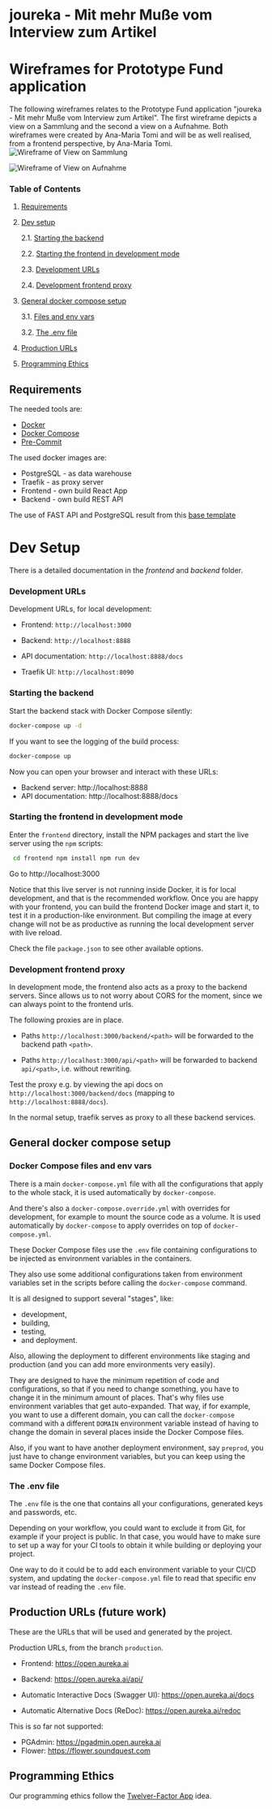# joureka - Mit mehr Muße vom Interview zum Artikel

# Wireframes for Prototype Fund application
The following wireframes relates to the Prototype Fund application "joureka - Mit mehr Muße vom Interview zum Artikel".
The first wireframe depicts a view on a Sammlung and the second a view on a Aufnahme. Both wireframes were created by
Ana-Maria Tomi and will be as well realised, from a frontend perspective, by Ana-Maria Tomi.
![Wireframe of View on Sammlung](Wireframe_-_View_of_Sammlung.png)

![Wireframe of View on Aufnahme](Wireframe_-_View_of_Aufnaehme.png)

### Table of Contents

1. [Requirements](#requirements)
2. [Dev setup](#dev-setup)

   2.1. [Starting the backend](#starting-the-backend)

   2.2. [Starting the frontend in development mode](#starting-the-frontend-in-development-mode)

   2.3. [Development URLs](#development-urls)

   2.4. [Development frontend proxy](#development-frontend-proxy)

3. [General docker compose setup](#general-docker-compose-setup)

   3.1. [Files and env vars](#files-and-env-vars)

   3.2. [The .env file](#the-.env-file)

4. [Production URLs](#production-urls)
5. [Programming Ethics](#programming-ethics)

## Requirements

The needed tools are:

- [Docker](https://www.docker.com/)
- [Docker Compose](https://docs.docker.com/compose/install/)
- [Pre-Commit](https://pre-commit.com/)

The used docker images are:

- PostgreSQL - as data warehouse
- Traefik - as proxy server
- Frontend - own build React App
- Backend - own build REST API

The use of FAST API and PostgreSQL result from this [base template](https://github.com/tiangolo/full-stack-fastapi-postgresql)

# Dev Setup

There is a detailed documentation in the _frontend_ and _backend_ folder.

### Development URLs

Development URLs, for local development:

- Frontend: `http://localhost:3000`

- Backend: `http://localhost:8888`

- API documentation: `http://localhost:8888/docs`

- Traefik UI: `http://localhost:8090`

### Starting the backend

Start the backend stack with Docker Compose silently:

```bash
docker-compose up -d
```

If you want to see the logging of the build process:

```bash
docker-compose up
```

Now you can open your browser and interact with these URLs:

- Backend server: http://localhost:8888
- API documentation: http://localhost:8888/docs

### Starting the frontend in development mode

Enter the `frontend` directory, install the NPM packages and start
the live server using the `npm` scripts:

```bash
 cd frontend npm install npm run dev
```

Go to http://localhost:3000

Notice that this live server is not running inside Docker, it is for
local development, and that is the recommended workflow. Once you are
happy with your frontend, you can build the frontend Docker image and
start it, to test it in a production-like environment. But compiling
the image at every change will not be as productive as running the
local development server with live reload.

Check the file `package.json` to see other available options.

### Development frontend proxy

In development mode, the frontend also acts as a proxy to the backend
servers. Since allows us to not worry about CORS for the moment, since
we can always point to the frontend urls.

The following proxies are in place.

- Paths `http://localhost:3000/backend/<path>` will be forwarded
  to the backend path `<path>`.

- Paths `http://localhost:3000/api/<path>` will be forwarded to backend
  `api/<path>`, i.e. without rewriting.

Test the proxy e.g. by viewing the api docs on
`http://localhost:3000/backend/docs` (mapping to
`http://localhost:8888/docs`).

In the normal setup, traefik serves as proxy to all these backend
services.

## General docker compose setup

### Docker Compose files and env vars

There is a main `docker-compose.yml` file with all the configurations
that apply to the whole stack, it is used automatically by
`docker-compose`.

And there's also a `docker-compose.override.yml` with overrides for
development, for example to mount the source code as a volume. It is
used automatically by `docker-compose` to apply overrides on top of
`docker-compose.yml`.

These Docker Compose files use the `.env` file containing
configurations to be injected as environment variables in the
containers.

They also use some additional configurations taken from environment
variables set in the scripts before calling the `docker-compose`
command.

It is all designed to support several "stages", like:

- development,
- building,
- testing,
- and deployment.

Also, allowing the deployment to
different environments like staging and production (and you can add
more environments very easily).

They are designed to have the minimum repetition of code and
configurations, so that if you need to change something, you have to
change it in the minimum amount of places. That's why files use
environment variables that get auto-expanded. That way, if for
example, you want to use a different domain, you can call the
`docker-compose` command with a different `DOMAIN` environment
variable instead of having to change the domain in several places
inside the Docker Compose files.

Also, if you want to have another deployment environment, say
`preprod`, you just have to change environment variables, but you can
keep using the same Docker Compose files.

### The .env file

The `.env` file is the one that contains all your configurations,
generated keys and passwords, etc.

Depending on your workflow, you could want to exclude it from Git, for
example if your project is public. In that case, you would have to
make sure to set up a way for your CI tools to obtain it while
building or deploying your project.

One way to do it could be to add each environment variable to your
CI/CD system, and updating the `docker-compose.yml` file to read that
specific env var instead of reading the `.env` file.

## Production URLs (future work)

These are the URLs that will be used and generated by the project.

Production URLs, from the branch `production`.

- Frontend: https://open.aureka.ai

- Backend: https://open.aureka.ai/api/

- Automatic Interactive Docs (Swagger UI): https://open.aureka.ai/docs

- Automatic Alternative Docs (ReDoc): https://open.aureka.ai/redoc

This is so far not supported:

- PGAdmin: https://pgadmin.open.aureka.ai
- Flower: https://flower.soundquest.com

## Programming Ethics

Our programming ethics follow the [Twelver-Factor App](https://12factor.net/) idea.
